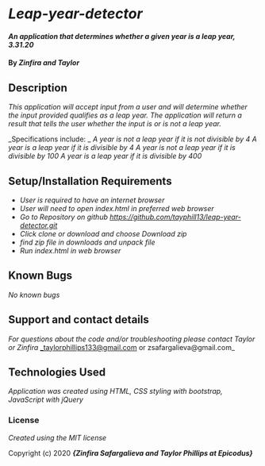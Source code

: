 # _Leap-year-detector_

#### _An application that determines whether a given year is a leap year, 3.31.20_

#### By _**Zinfira and Taylor**_

## Description

_This application will accept input from a user and will determine whether the input provided qualifies as a leap year.  The application will return a result that tells the user whether the input is or is not a leap year._

_Specifications include: _
_A year is not a leap year if it is not divisible by 4_
_A year is a leap year if it is divisible by 4_
_A year is not a leap year if it is divisible by 100_
_A year is a leap year if it is divisible by 400_

## Setup/Installation Requirements

* _User is required to have an internet browser_
* _User will need to open index.html in preferred web browser_
* _Go to Repository on github https://github.com/tayphill13/leap-year-detector.git_
* _Click clone or download and choose Download zip_
* _find zip file in downloads and unpack file_
* _Run index.html in web browser_


## Known Bugs

_No known bugs_

## Support and contact details

_For questions about the code and/or troubleshooting please contact Taylor or Zinfira_
_taylorphillips133@gmail.com or zsafargalieva@gmail.com_

## Technologies Used

_Application was created using HTML, CSS styling with bootstrap, JavaScript with jQuery_

### License

*Created using the MIT license*

Copyright (c) 2020 **_{Zinfira Safargalieva and Taylor Phillips at Epicodus}_**